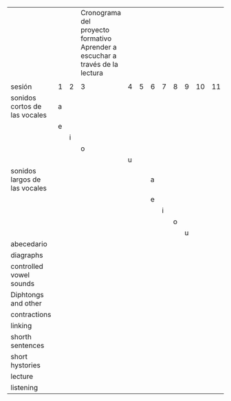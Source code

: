 |   |   |   |   |   |   |   |   |   |   |   |   |   |   |   |   |   |   |   |   |   |
|---|---|---|---|---|---|---|---|---|---|---|---|---|---|---|---|---|---|---|---|---|
||||Cronograma del proyecto formativo Aprender a escuchar a través de la lectura|   |   |   |   |   |   |   |   |   |   |   |   |   |   ||||
||||||||||||||||||||||
|sesión|1|2|3|4|5|6|7|8|9|10|11|12|13|14|15|16|17|18|19|20|
|sonidos cortos de las vocales|a||||||||||||||||||||
||e|||||||||||||||||||
|||i||||||||||||||||||
||||o|||||||||||||||||
|||||u||||||||||||||||
|sonidos largos de las vocales||||||a|||||||||||||||
|||||||e||||||||||||||
||||||||i|||||||||||||
|||||||||o||||||||||||
||||||||||u|||||||||||
|abecedario|||||||||||||||||||||
|diagraphs|||||||||||||||||||||
|controlled vowel sounds|||||||||||||||||||||
|Diphtongs and other|||||||||||||||||||||
|contractions|||||||||||||||||||||
|linking|||||||||||||||||||||
|shorth sentences|||||||||||||||||||||
|short hystories|||||||||||||||||||||
|lecture|||||||||||||||||||||
|listening|||||||||||||||||||||